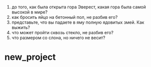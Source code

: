 1) до того, как была открыта гора Эверест, какая гора была самой высокой в мире?
2) как бросить яйцо на бетонный пол, не разбив его?
3) представьте, что вы падаете в яму полную ядовитых змей. Как выжить?
4) что может пройти сквозь стекло, не разбив его?
5) что размером со слона, но ничего не весит?

# new_project
